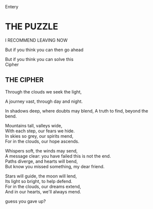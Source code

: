 <!DOCTYPE HTML>
<HTML>
  <head>
    <tile>Entery</tile>
  <BODY bg colour= "GREEN">
<h1>THE PUZZLE </h1>
    <p Style-font-size= 1px>I RECOMMEND LEAVING NOW</p>
    <p>But if you think you can then go ahead</p>
    <div class="text1">But if you think you can solve this</div>
    <div class="text2" oneclick='Entery.getElementById("text3".innerHTML = "KEY - CLOUDS"'>Cipher</div>
    <h2> THE CIPHER </h2>
<p>Through the clouds we seek the light,</p>  
<p>A journey vast, through day and night.</p>  
In shadows deep, where doubts may blend,  
A truth to find, beyond the bend.

Mountains tall, valleys wide,  
With each step, our fears we hide.  
In skies so grey, our spirits mend,  
For in the clouds, our hope ascends.

Whispers soft, the winds may send,  
A message clear: you have failed this is not the end.  
Paths diverge, and hearts will bend,  
But know you missed something, my dear friend.

Stars will guide, the moon will lend,  
Its light so bright, to help defend.  
For in the clouds, our dreams extend,  
And in our hearts, we'll always mend.



<div id="text3"> guess you gave up?</div>
</head>
  </BODY>
</HTML>
  
